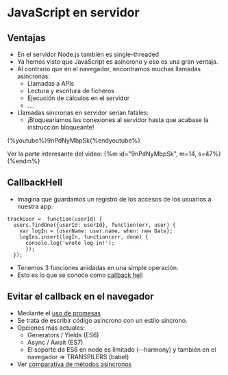 # JavaScript en servidor



## Ventajas
- En el servidor Node.js también es single-threaded
- Ya hemos visto que JavaScript es asíncrono y eso es una gran ventaja.
- Al contrario que en el navegador, encontramos muchas llamadas asíncronas: 
    - Llamadas a APIs
    - Lectura y escritura de ficheros
    - Ejecución de cálculos en el servidor
    - ....
- Llamadas síncronas en servidor serían fatales:
    - ¡Bloqueariamos las conexiones al servidor hasta que acabase la instrucción bloqueante!

{%youtube%}9nPdNyMbpSk{%endyoutube%}

Ver la parte interesante del video: {%m id="9nPdNyMbpSk", m=14, s=47%}{%endm%}


## CallbackHell
- Imagina que guardamos un registro de los accesos de los usuarios a nuestra app:

```
trackUser =  function(userId) {
  users.findOne({userId: userId}, function(err, user) {
    var logIn = {userName: user.name, when: new Date};
    logIns.insert(logIn, function(err, done) {
      console.log('wrote log-in!');
      });
  });
```

- Tenemos 3 funciones anidadas en una simple operación.
- Esto es lo que se conoce como [callback hell](https://strongloop.com/strongblog/node-js-callback-hell-promises-generators/)


## Evitar el callback en el navegador
- Mediante el [uso de promesas](https://www.promisejs.org/)
- Se trata de escribir código asíncrono con un estilo síncrono.
- Opciones más actuales:
    - Generators / Yields (ES6)
    - Async / Await (ES7)
    - El soporte de ES6 en node es limitado (--harmony) y también en el navegador => TRANSPILERS (babel)
- Ver [comparativa de métodos asíncronos](https://thomashunter.name/blog/the-long-road-to-asyncawait-in-javascript/)

